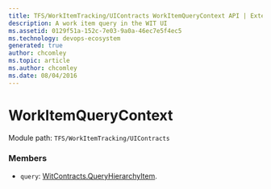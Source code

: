 ```yaml
---
title: TFS/WorkItemTracking/UIContracts WorkItemQueryContext API | Extensions for Azure DevOps Services
description: A work item query in the WIT UI
ms.assetid: 0129f51a-152c-7e03-9a0a-46ec7e5f4ec5
ms.technology: devops-ecosystem
generated: true
author: chcomley
ms.topic: article
ms.author: chcomley
ms.date: 08/04/2016
---
```


# WorkItemQueryContext

Module path: `TFS/WorkItemTracking/UIContracts`

### Members

- `query`: [WitContracts.QueryHierarchyItem](../../../TFS/WorkItemTracking/Contracts/QueryHierarchyItem.md).

